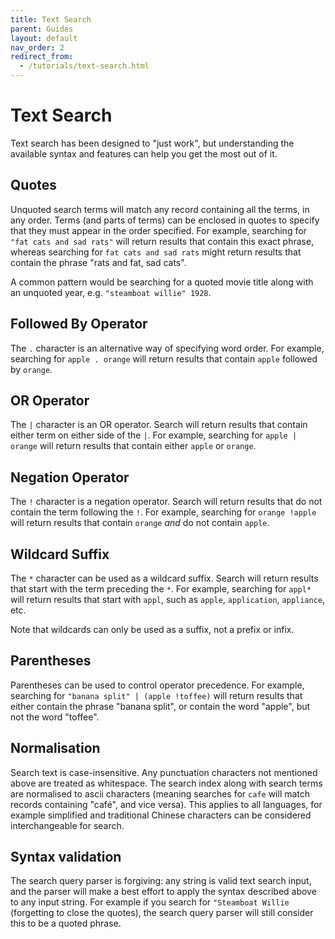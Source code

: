 ```yaml
---
title: Text Search
parent: Guides
layout: default
nav_order: 2
redirect_from:
  - /tutorials/text-search.html
---
```


# Text Search

Text search has been designed to "just work", but understanding the available syntax and features can help you get the most out of it.

## Quotes

Unquoted search terms will match any record containing all the terms, in any order. Terms (and parts of terms) can be enclosed in quotes to specify that they must appear in the order specified. For example, searching for `"fat cats and sad rats"` will return results that contain this exact phrase, whereas searching for `fat cats and sad rats` might return results that contain the phrase "rats and fat, sad cats".

A common pattern would be searching for a quoted movie title along with an unquoted year, e.g. `"steamboat willie" 1928`.

## Followed By Operator

The `.` character is an alternative way of specifying word order. For example, searching for `apple . orange` will return results that contain `apple` followed by `orange`.

## OR Operator

The `|` character is an OR operator. Search will return results that contain either term on either side of the `|`. For example, searching for `apple | orange` will return results that contain either `apple` or `orange`.

## Negation Operator

The `!` character is a negation operator. Search will return results that do not contain the term following the `!`. For example, searching for `orange !apple` will return results that contain `orange` _and_ do not contain `apple`.

## Wildcard Suffix

The `*` character can be used as a wildcard suffix. Search will return results that start with the term preceding the `*`. For example, searching for `appl*` will return results that start with `appl`, such as `apple`, `application`, `appliance`, etc.

Note that wildcards can only be used as a suffix, not a prefix or infix.

## Parentheses

Parentheses can be used to control operator precedence. For example, searching for `"banana split" | (apple !toffee)` will return results that either contain the phrase "banana split", or contain the word "apple", but not the word "toffee".

## Normalisation

Search text is case-insensitive. Any punctuation characters not mentioned above are treated as whitespace. The search index along with search terms are normalised to ascii characters (meaning searches for `cafe` will match records containing "café", and vice versa). This applies to all languages, for example simplified and traditional Chinese characters can be considered interchangeable for search.

## Syntax validation

The search query parser is forgiving: any string is valid text search input, and the parser will make a best effort to apply the syntax described above to any input string. For example if you search for `"Steamboat Willie` (forgetting to close the quotes), the search query parser will still consider this to be a quoted phrase.
